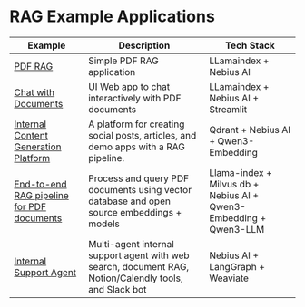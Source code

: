 # RAG Example Applications



| Example                             | Description                                         | Tech Stack                         |
|-------------------------------------|-----------------------------------------------------|------------------------------------|
| [PDF RAG](rag-pdf-llama-index/) | Simple PDF RAG application                          | LLamaindex + Nebius AI    |
| [Chat with Documents](chat-with-pdf)  | UI Web app to chat interactively with PDF documents | LLamaindex + Nebius AI + Streamlit |
| [Internal Content Generation Platform](content-gen-pipeline-qdrant)  | A platform for creating social posts, articles, and demo apps with a RAG pipeline. | Qdrant + Nebius AI + Qwen3-Embedding |
| [End-to-end RAG pipeline for PDF documents](rag-milvus-1/)  | Process and query PDF documents using vector database and open source embeddings + models | Llama-index + Milvus db + Nebius AI + Qwen3-Embedding + Qwen3-LLM |
| [Internal Support Agent](support-agent-weaviate/) | Multi-agent internal support agent with web search, document RAG, Notion/Calendly tools, and Slack bot | Nebius AI + LangGraph + Weaviate |